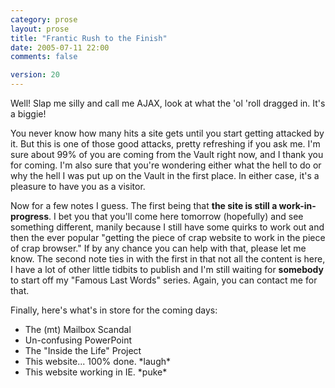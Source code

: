 ```yaml
---
category: prose
layout: prose
title: "Frantic Rush to the Finish"
date: 2005-07-11 22:00
comments: false

version: 20
---
```


Well! Slap me silly and call me AJAX, look at what the 'ol 'roll dragged in. It's a biggie!

You never know how many hits a site gets until you start getting attacked by it. But this is one of those good attacks, pretty refreshing if you ask me. I'm sure about 99% of you are coming from the Vault right now, and I thank you for coming. I'm also sure that you're wondering either what the hell to do or why the hell I was put up on the Vault in the first place. In either case, it's a pleasure to have you as a visitor.

Now for a few notes I guess. The first being that **the site is still a work-in-progress**. I bet you that you'll come here tomorrow (hopefully) and see something different, manily because I still have some quirks to work out and then the ever popular "getting the piece of crap website to work in the piece of crap browser." If by any chance you can help with that, please let me know. The second note ties in with the first in that not all the content is here, I have a lot of other little tidbits to publish and I'm still waiting for **somebody** to start off my "Famous Last Words" series. Again, you can contact me for that.

Finally, here's what's in store for the coming days:

*   The (mt) Mailbox Scandal
*   Un-confusing PowerPoint
*   The "Inside the Life" Project
*   This website... 100% done. \*laugh\*
*   This website working in IE. \*puke\*
